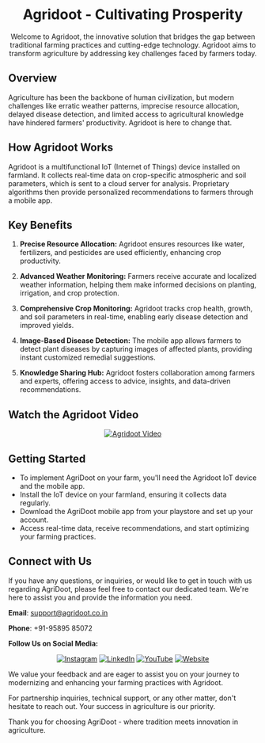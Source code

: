 <div align="center">

# Agridoot - Cultivating Prosperity

Welcome to Agridoot, the innovative solution that bridges the gap between traditional farming practices and cutting-edge technology. Agridoot aims to transform agriculture by addressing key challenges faced by farmers today.

</div>

## Overview

Agriculture has been the backbone of human civilization, but modern challenges like erratic weather patterns, imprecise resource allocation, delayed disease detection, and limited access to agricultural knowledge have hindered farmers' productivity. Agridoot is here to change that.

## How Agridoot Works

Agridoot is a multifunctional IoT (Internet of Things) device installed on farmland. It collects real-time data on crop-specific atmospheric and soil parameters, which is sent to a cloud server for analysis. Proprietary algorithms then provide personalized recommendations to farmers through a mobile app.

## Key Benefits

1. **Precise Resource Allocation:** Agridoot ensures resources like water, fertilizers, and pesticides are used efficiently, enhancing crop productivity.

2. **Advanced Weather Monitoring:** Farmers receive accurate and localized weather information, helping them make informed decisions on planting, irrigation, and crop protection.

3. **Comprehensive Crop Monitoring:** Agridoot tracks crop health, growth, and soil parameters in real-time, enabling early disease detection and improved yields.

4. **Image-Based Disease Detection:** The mobile app allows farmers to detect plant diseases by capturing images of affected plants, providing instant customized remedial suggestions.

5. **Knowledge Sharing Hub:** Agridoot fosters collaboration among farmers and experts, offering access to advice, insights, and data-driven recommendations.

## Watch the Agridoot Video

<div align="center">

[![Agridoot Video](https://img.youtube.com/vi/YOUR_YOUTUBE_VIDEO_ID_HERE/0.jpg)](https://www.youtube.com/watch?v=AZeCwOVYC78)

</div>

## Getting Started

- To implement AgriDoot on your farm, you'll need the Agridoot IoT device and the mobile app.
- Install the IoT device on your farmland, ensuring it collects data regularly.
- Download the AgriDoot mobile app from your playstore and set up your account.
- Access real-time data, receive recommendations, and start optimizing your farming practices.

## Connect with Us

If you have any questions, or inquiries, or would like to get in touch with us regarding AgriDoot, please feel free to contact our dedicated team. We're here to assist you and provide the information you need.

**Email**: [support@agridoot.co.in](mailto:support@agridoot.co.in)

**Phone**: +91-95895 85072

**Follow Us on Social Media:**

<div align="center">
  
[![Instagram](https://img.shields.io/badge/Instagram-%23E4405F.svg?&style=for-the-badge&logo=instagram&logoColor=white)](https://www.instagram.com/agri_doot)
[![LinkedIn](https://img.shields.io/badge/LinkedIn-%230077B5.svg?&style=for-the-badge&logo=linkedin&logoColor=white)](https://www.linkedin.com/company/agridoot)
[![YouTube](https://img.shields.io/badge/YouTube-%23FF0000.svg?&style=for-the-badge&logo=youtube&logoColor=white)](https://www.youtube.com/agri_doot)
[![Website](https://img.shields.io/badge/Website-%23000000.svg?&style=for-the-badge&logo=website&logoColor=white)](https://www.agridoot.co.in)

</div>

We value your feedback and are eager to assist you on your journey to modernizing and enhancing your farming practices with Agridoot.

For partnership inquiries, technical support, or any other matter, don't hesitate to reach out. Your success in agriculture is our priority.

Thank you for choosing AgriDoot - where tradition meets innovation in agriculture.
